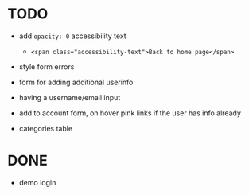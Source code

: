 # TODO

- add `opacity: 0` accessibility text
  - `<span class="accessibility-text">Back to home page</span>`

- style form errors
- form for adding additional userinfo
- having a username/email input


- add to account form, on hover pink links if the user has info already



- categories table







# DONE

- demo login